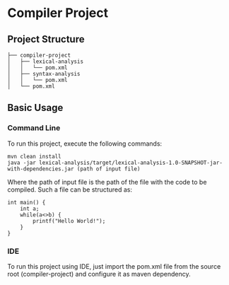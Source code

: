 # Compiler Project

## Project Structure

```
├── compiler-project
│   ├── lexical-analysis
│   │   └── pom.xml
│   ├── syntax-analysis
│   │   └── pom.xml
│   └── pom.xml

```

## Basic Usage

### Command Line

To run this project, execute the following commands:

```
mvn clean install
java -jar lexical-analysis/target/lexical-analysis-1.0-SNAPSHOT-jar-with-dependencies.jar (path of input file)
```

Where the path of input file is the path of the file with the code to be compiled. Such a file can be structured as:

```
int main() {
    int a;
    while(a<>b) {
        printf("Hello World!");
    }
}
```

### IDE

To run this project using IDE, just import the pom.xml file from the source root (compiler-project) and configure it as
maven dependency.